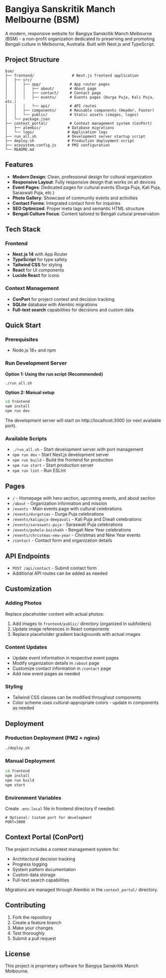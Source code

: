 # Bangiya Sanskritik Manch Melbourne (BSM)

A modern, responsive website for Bangiya Sanskritik Manch Melbourne (BSM) - a non-profit organization dedicated to preserving and promoting Bengali culture in Melbourne, Australia. Built with Next.js and TypeScript.

## Project Structure

```
bsm/
├── frontend/                 # Next.js frontend application
│   ├── src/
│   │   ├── app/             # App router pages
│   │   │   ├── about/       # About page
│   │   │   ├── contact/     # Contact page
│   │   │   ├── events/      # Events pages (Durga Puja, Kali Puja, etc.)
│   │   │   └── api/         # API routes
│   │   ├── components/      # Reusable components (Header, Footer)
│   │   └── public/          # Static assets (images, logos)
│   └── package.json
├── context_portal/          # Context management system (ConPort)
│   ├── alembic/            # Database migrations
│   └── logs/               # Application logs
├── run_all.sh              # Development server startup script
├── deploy.sh               # Production deployment script
├── ecosystem.config.js     # PM2 configuration
└── README.md
```

## Features

- **Modern Design**: Clean, professional design for cultural organization
- **Responsive Layout**: Fully responsive design that works on all devices
- **Event Pages**: Dedicated pages for cultural events (Durga Puja, Kali Puja, Saraswati Puja, etc.)
- **Photo Gallery**: Showcase of community events and activities
- **Contact Forms**: Integrated contact form for inquiries
- **SEO Optimized**: Proper meta tags and semantic HTML structure
- **Bengali Culture Focus**: Content tailored to Bengali cultural preservation

## Tech Stack

### Frontend
- **Next.js 14** with App Router
- **TypeScript** for type safety
- **Tailwind CSS** for styling
- **React** for UI components
- **Lucide React** for icons

### Context Management
- **ConPort** for project context and decision tracking
- **SQLite** database with Alembic migrations
- **Full-text search** capabilities for decisions and custom data

## Quick Start

### Prerequisites
- Node.js 18+ and npm

### Run Development Server

**Option 1: Using the run script (Recommended)**
```bash
./run_all.sh
```

**Option 2: Manual setup**
```bash
cd frontend
npm install
npm run dev
```

The development server will start on http://localhost:3000 (or next available port).

### Available Scripts

- `./run_all.sh` - Start development server with port management
- `npm run dev` - Start Next.js development server
- `npm run build` - Build the frontend for production
- `npm run start` - Start production server
- `npm run lint` - Run ESLint

## Pages

- `/` - Homepage with hero section, upcoming events, and about section
- `/about` - Organization information and mission
- `/events` - Main events page with cultural celebrations
- `/events/durgotsav` - Durga Puja celebrations
- `/events/kalipuja-deepavali` - Kali Puja and Diwali celebrations
- `/events/saraswati-puja` - Saraswati Puja celebrations
- `/events/pohela-boishakh` - Bengali New Year celebrations
- `/events/christmas-new-year` - Christmas and New Year events
- `/contact` - Contact form and organization details

## API Endpoints

- `POST /api/contact` - Submit contact form
- Additional API routes can be added as needed

## Customization

### Adding Photos
Replace placeholder content with actual photos:
1. Add images to `frontend/public/` directory (organized in subfolders)
2. Update image references in React components
3. Replace placeholder gradient backgrounds with actual images

### Content Updates
- Update event information in respective event pages
- Modify organization details in `/about` page
- Customize contact information in `/contact` page
- Add new event pages as needed

### Styling
- Tailwind CSS classes can be modified throughout components
- Color scheme uses cultural-appropriate colors - update in components as needed

## Deployment

### Production Deployment (PM2 + nginx)
```bash
./deploy.sh
```

### Manual Deployment
```bash
cd frontend
npm install
npm run build
npm start
```

### Environment Variables

Create `.env.local` file in frontend directory if needed:
```
# Optional: Custom port for development
PORT=3000
```

## Context Portal (ConPort)

The project includes a context management system for:
- Architectural decision tracking
- Progress logging
- System pattern documentation
- Custom data storage
- Full-text search capabilities

Migrations are managed through Alembic in the `context_portal/` directory.

## Contributing

1. Fork the repository
2. Create a feature branch
3. Make your changes
4. Test thoroughly
5. Submit a pull request

## License

This project is proprietary software for Bangiya Sanskritik Manch Melbourne.